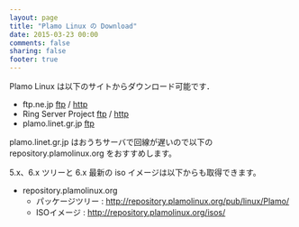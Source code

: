```yaml
---
layout: page
title: "Plamo Linux の Download"
date: 2015-03-23 00:00
comments: false
sharing: false
footer: true
---
```


Plamo Linux は以下のサイトからダウンロード可能です．

* ftp.ne.jp [ftp](ftp://ftp.ne.jp/pub/Linux/distributions/plamolinux/) / [http](http://ftp.ne.jp/pub/Linux/distributions/plamolinux/)
* Ring Server Project [ftp](ftp://ftp.ring.gr.jp/pub/linux/Plamo/) / [http](http://www.ring.gr.jp/pub/linux/Plamo/)
* plamo.linet.gr.jp [ftp](ftp://plamo.linet.gr.jp/pub/)

plamo.linet.gr.jp はおうちサーバで回線が遅いので以下の repository.plamolinux.org をおすすめします。

5.x、6.x ツリーと 6.x 最新の iso イメージは以下からも取得できます。

* repository.plamolinux.org
    * パッケージツリー : http://repository.plamolinux.org/pub/linux/Plamo/
    * ISOイメージ : http://repository.plamolinux.org/isos/